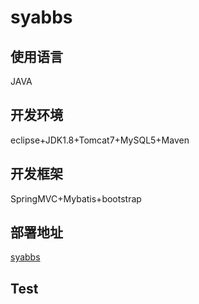 # syabbs

## 使用语言
JAVA
## 开发环境
eclipse+JDK1.8+Tomcat7+MySQL5+Maven

## 开发框架
SpringMVC+Mybatis+bootstrap

## 部署地址
[syabbs](http://syabbs.daoapp.io/syabbs) 

## Test
